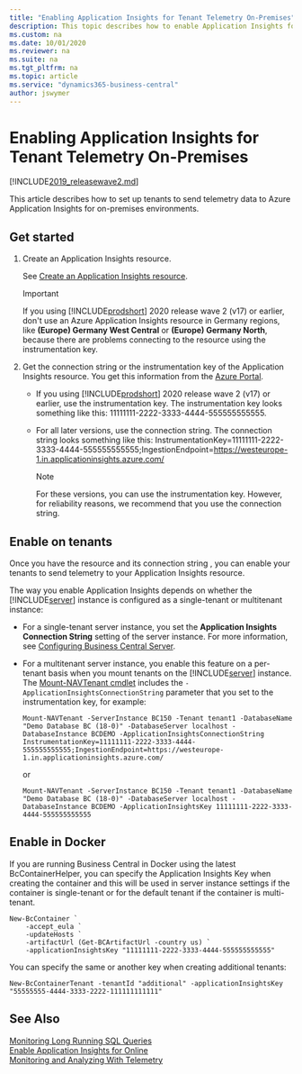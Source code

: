 ```yaml
---
title: "Enabling Application Insights for Tenant Telemetry On-Premises"
description: This topic describes how to enable Application Insights for telemetry on-premises. 
ms.custom: na
ms.date: 10/01/2020
ms.reviewer: na
ms.suite: na
ms.tgt_pltfrm: na
ms.topic: article
ms.service: "dynamics365-business-central"
author: jswymer
---
```


# Enabling Application Insights for Tenant Telemetry On-Premises

[!INCLUDE[2019_releasewave2.md](../includes/2019_releasewave2.md)]

This article describes how to set up tenants to send telemetry data to Azure Application Insights for on-premises environments.

<!--
> [!IMPORTANT]
> If you using [!INCLUDE[prodshort](../includes/prodshort.md)] 2020 release wave 2 (v17) or earlier, emitting data to Azure Application Insights resources in Germany regions, like **(Europe) Germany West Central** or **(Europe) Germany North** , doesn't work. Until this issue is fixed, the mitigation is to create an Azure Application Insights resource in a region outside of Germany. Then, when the issue has been fixed, move the resource to the preferred region.
-->

## <a name="ApplicationInsights"></a>Get started

1. Create an Application Insights resource.

    See [Create an Application Insights resource](/azure/azure-monitor/app/create-new-resource).

    > [!IMPORTANT]
    > If you using [!INCLUDE[prodshort](../includes/prodshort.md)] 2020 release wave 2 (v17) or earlier, don't use an Azure Application Insights resource in Germany regions, like **(Europe) Germany West Central** or **(Europe) Germany North**, because there are problems connecting to the resource using the instrumentation key.

2. Get the connection string or the instrumentation key of the Application Insights resource. You get this information from the [Azure Portal](/azure/bot-service/bot-service-resources-app-insights-keys?view=azure-bot-service-4.0).

    - If you using [!INCLUDE[prodshort](../includes/prodshort.md)] 2020 release wave 2 (v17) or earlier, use the instrumentation key. The instrumentation key looks something like this: 11111111-2222-3333-4444-555555555555.

    - For all later versions, use the connection string. The connection string looks something like this: InstrumentationKey=11111111-2222-3333-4444-555555555555;IngestionEndpoint=https://westeurope-1.in.applicationinsights.azure.com/

        > [!NOTE]
        > For these versions, you can use the instrumentation key. However, for reliability reasons, we recommend that you use the connection string.  

## Enable on tenants

Once you have the resource and its connection string , you can enable your tenants to send telemetry to your Application Insights resource.

The way you enable Application Insights depends on whether the [!INCLUDE[server](../developer/includes/server.md)] instance is configured as a single-tenant or multitenant instance:

- For a single-tenant server instance, you set the **Application Insights Connection String** setting of the server instance. For more information, see [Configuring Business Central Server](configure-server-instance.md#General).

- For a multitenant server instance, you enable this feature on a per-tenant basis when you mount tenants on the [!INCLUDE[server](../developer/includes/server.md)] instance. The [Mount-NAVTenant cmdlet](/powershell/module/microsoft.dynamics.nav.management/mount-navtenant?view=businesscentral-ps) includes the `-ApplicationInsightsConnectionString` parameter that you set to the instrumentation key, for example:

    ```
    Mount-NAVTenant -ServerInstance BC150 -Tenant tenant1 -DatabaseName "Demo Database BC (18-0)" -DatabaseServer localhost -DatabaseInstance BCDEMO -ApplicationInsightsConnectionString InstrumentationKey=11111111-2222-3333-4444-555555555555;IngestionEndpoint=https://westeurope-1.in.applicationinsights.azure.com/
    ```

    or

    ```
    Mount-NAVTenant -ServerInstance BC150 -Tenant tenant1 -DatabaseName "Demo Database BC (18-0)" -DatabaseServer localhost -DatabaseInstance BCDEMO -ApplicationInsightsKey 11111111-2222-3333-4444-555555555555
    ```

## Enable in Docker

If you are running Business Central in Docker using the latest BcContainerHelper, you can specify the Application Insights Key when creating the container and this will be used in server instance settings if the container is single-tenant or for the default tenant if the container is multi-tenant.

    New-BcContainer `
        -accept_eula `
        -updateHosts `
        -artifactUrl (Get-BCArtifactUrl -country us) `
        -applicationInsightsKey "11111111-2222-3333-4444-555555555555" 

You can specify the same or another key when creating additional tenants:

    New-BcContainerTenant -tenantId "additional" -applicationInsightsKey "55555555-4444-3333-2222-111111111111" 

## See Also

[Monitoring Long Running SQL Queries](monitor-long-running-sql-queries-event-log.md)  
[Enable Application Insights for Online](tenant-admin-center-telemetry.md#appinsights)  
[Monitoring and Analyzing With Telemetry](telemetry-overview.md)  
